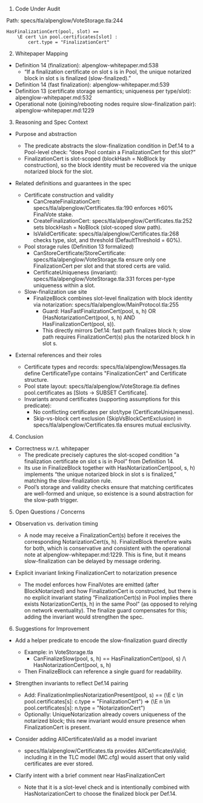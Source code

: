 1. Code Under Audit

Path: specs/tla/alpenglow/VoteStorage.tla:244

```
HasFinalizationCert(pool, slot) ==
    \E cert \in pool.certificates[slot] :
        cert.type = "FinalizationCert"
```

2. Whitepaper Mapping

- Definition 14 (finalization): alpenglow-whitepaper.md:538
  - “If a finalization certificate on slot s is in Pool, the unique notarized block in slot s is finalized (slow-finalized).”
- Definition 14 (fast finalization): alpenglow-whitepaper.md:539
- Definition 13 (certificate storage semantics; uniqueness per type/slot): alpenglow-whitepaper.md:532
- Operational note (joining/rebooting nodes require slow-finalization pair): alpenglow-whitepaper.md:1229

3. Reasoning and Spec Context

- Purpose and abstraction
  - The predicate abstracts the slow-finalization condition in Def.14 to a Pool-level check: “does Pool contain a FinalizationCert for this slot?”
  - FinalizationCert is slot-scoped (blockHash = NoBlock by construction), so the block identity must be recovered via the unique notarized block for the slot.

- Related definitions and guarantees in the spec
  - Certificate construction and validity
    - CanCreateFinalizationCert: specs/tla/alpenglow/Certificates.tla:190 enforces ≥60% FinalVote stake.
    - CreateFinalizationCert: specs/tla/alpenglow/Certificates.tla:252 sets blockHash = NoBlock (slot-scoped slow path).
    - IsValidCertificate: specs/tla/alpenglow/Certificates.tla:268 checks type, slot, and threshold (DefaultThreshold = 60%).
  - Pool storage rules (Definition 13 formalized)
    - CanStoreCertificate/StoreCertificate: specs/tla/alpenglow/VoteStorage.tla ensure only one FinalizationCert per slot and that stored certs are valid.
    - CertificateUniqueness (invariant): specs/tla/alpenglow/VoteStorage.tla:331 forces per-type uniqueness within a slot.
  - Slow-finalization use site
    - FinalizeBlock combines slot-level finalization with block identity via notarization: specs/tla/alpenglow/MainProtocol.tla:255
      - Guard: HasFastFinalizationCert(pool, s, h) OR (HasNotarizationCert(pool, s, h) AND HasFinalizationCert(pool, s)).
      - This directly mirrors Def.14: fast path finalizes block h; slow path requires FinalizationCert(s) plus the notarized block h in slot s.

- External references and their roles
  - Certificate types and records: specs/tla/alpenglow/Messages.tla define CertificateType contains "FinalizationCert" and Certificate structure.
  - Pool state layout: specs/tla/alpenglow/VoteStorage.tla defines pool.certificates as [Slots -> SUBSET Certificate].
  - Invariants around certificates (supporting assumptions for this predicate):
    - No conflicting certificates per slot/type (CertificateUniqueness).
    - Skip-vs-block cert exclusion (SkipVsBlockCertExclusion) in specs/tla/alpenglow/Certificates.tla ensures mutual exclusivity.

4. Conclusion

- Correctness w.r.t. whitepaper
  - The predicate precisely captures the slot-scoped condition “a finalization certificate on slot s is in Pool” from Definition 14.
  - Its use in FinalizeBlock together with HasNotarizationCert(pool, s, h) implements “the unique notarized block in slot s is finalized,” matching the slow-finalization rule.
  - Pool’s storage and validity checks ensure that matching certificates are well-formed and unique, so existence is a sound abstraction for the slow-path trigger.

5. Open Questions / Concerns

- Observation vs. derivation timing
  - A node may receive a FinalizationCert(s) before it receives the corresponding NotarizationCert(s, h). FinalizeBlock therefore waits for both, which is conservative and consistent with the operational note at alpenglow-whitepaper.md:1229. This is fine, but it means slow-finalization can be delayed by message ordering.

- Explicit invariant linking FinalizationCert to notarization presence
  - The model enforces how FinalVotes are emitted (after BlockNotarized) and how FinalizationCert is constructed, but there is no explicit invariant stating “FinalizationCert(s) in Pool implies there exists NotarizationCert(s, h) in the same Pool” (as opposed to relying on network eventuality). The finalize guard compensates for this; adding the invariant would strengthen the spec.

6. Suggestions for Improvement

- Add a helper predicate to encode the slow-finalization guard directly
  - Example: in VoteStorage.tla
    - CanFinalizeSlow(pool, s, h) == HasFinalizationCert(pool, s) /\ HasNotarizationCert(pool, s, h)
  - Then FinalizeBlock can reference a single guard for readability.

- Strengthen invariants to reflect Def.14 pairing
  - Add: FinalizationImpliesNotarizationPresent(pool, s) == (\E c \in pool.certificates[s]: c.type = "FinalizationCert") => (\E n \in pool.certificates[s]: n.type = "NotarizationCert")
  - Optionally: UniqueNotarization already covers uniqueness of the notarized block; this new invariant would ensure presence when FinalizationCert is present.

- Consider adding AllCertificatesValid as a model invariant
  - specs/tla/alpenglow/Certificates.tla provides AllCertificatesValid; including it in the TLC model (MC.cfg) would assert that only valid certificates are ever stored.

- Clarify intent with a brief comment near HasFinalizationCert
  - Note that it is a slot-level check and is intentionally combined with HasNotarizationCert to choose the finalized block per Def.14.

